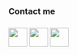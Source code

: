 <!-- [<img alert="right" width="150px" src="https://user-images.githubusercontent.com/68658609/132951098-506317d7-7434-4e1d-a30c-a5d69e77bc58.gif" />][github]
<br /> -->

<h3> Contact me <h3 />  

[<img width="37px" src="https://user-images.githubusercontent.com/68658609/132950075-b848d17c-6b93-4202-bdcb-c7b09b266e11.png" />][vk]
[<img width="37px" src="https://user-images.githubusercontent.com/68658609/132949840-5f10bcd3-f2ac-424a-8433-27e7fc044e5f.jpg" />][telegram]
[<img width="37px" src="https://github.com/MeeLeSh/screenshots/blob/ffe2192e3207bb6f5a4f97b7018860ff3f339401/57-572039_12-linkedin-icon-flat-images-round-daily-dot.png" />][linkedIn]
  
[github]: https://github.com/MeeLeSh
[vk]: https://vk.com/meelesh
[telegram]: https://t.me/meeleshx
[linkedIn]: https://www.linkedin.com/in/lesha-mihailov-b34520239/
